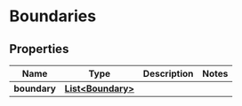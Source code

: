 
# Boundaries

## Properties
Name | Type | Description | Notes
------------ | ------------- | ------------- | -------------
**boundary** | [**List&lt;Boundary&gt;**](Boundary.md) |  | 



